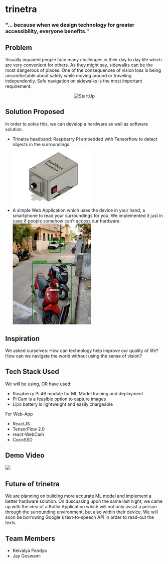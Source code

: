# trinetra
### "... because when we design technology for greater accessibility, everyone benefits."

## Problem
Visually impaired people face many challenges in their day to day life which are very convenient for others. As they might say, sidewalks can be the most dangerous of places. One of the consequences of vision loss is being uncomfortable about safety while moving around or traveling independently. Safe navigation on sidewalks is the most important requirement.<br>
<div style="text-align:center"><img src="https://64.media.tumblr.com/cd956b429ed8b4349ca7ac401adb0ca8/e8500429abdc5ed3-6c/s540x810/586845e89c2b089fc1702a87db3a04ea47bac8e2.gifv" alt="StartUp" width="whatever" height="whatever"></div>


## Solution Proposed
In order to solve this, we can develop a hardware as well as software solution.
- Trinetra headband: Raspberry Pi embedded  with Tensorflow to detect objects in the surroundings.<br>
    <img src="https://github.com/keivalya/trinetra/blob/main/CAD/Isometric%20view.jpeg" alt="Isometric view of hardware" width="250" height="whatever">
- A simple Web Application which uses the device in your hand, a smartphone to read your surroundings for you. We implemented it just in case if people somehow can’t access our hardware.<br>
    <img src="https://github.com/keivalya/trinetra/blob/main/Screenshots/motorcycle%20motorcycle%20car.jpeg" alt="Motorcycle and cars" width="250" height="whatever">

## Inspiration
We asked ourselves: How can technology help improve our quality of life? How can we navigate the world without using the sense of vision? 

## Tech Stack Used
We will be using, OR have used:
- Raspberry Pi 4B module for ML Model training and deployment
- Pi Cam is a feasible option to capture images
- Lipo battery is lightweight and easily chargeable

For Web-App
- ReactJS
- TensorFlow 2.0
- react-WebCam
- CocoSSD

## Demo Video
[![](http://img.youtube.com/vi/nqBbk1v22vY/0.jpg)](http://www.youtube.com/watch?v=nqBbk1v22vY "")

## Future of trinetra
We are planning on building more accurate ML model and implement a better hardware solution. On duscussing upon the same last night, we came up with the idea of a Kotlin Application which will not only assist a person through the surrounding environment, but also within their device. We will soon be borrowing Google's text-to-speech API in order to read-out the texts.


## Team Members
- Keivalya Pandya
- Jay Goswami
